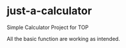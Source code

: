 # just-a-calculator
Simple Calculator Project for TOP

All the basic function are working as intended.